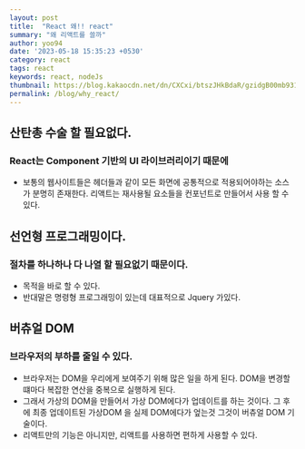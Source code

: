 ```yaml
---
layout: post
title:  "React 왜!! react"
summary: "왜 리액트를 쓸까"
author: yoo94
date: '2023-05-18 15:35:23 +0530'
category: react
tags: react
keywords: react, nodeJs
thumbnail: https://blog.kakaocdn.net/dn/CXCxi/btszJHkBdaR/gzidgB00mb931TLMKkS3QK/img.png
permalink: /blog/why_react/
---
```


## 산탄총 수술 할 필요없다.
### React는 Component 기반의 UI 라이브러리이기 때문에
- 보통의 웹사이트들은 헤더들과 같이 모든 화면에 공통적으로 적용되어야하는 소스가 분명히 존재한다. 리액트는 재사용될 요소들을 컨포넌트로 만들어서 사용 할 수 있다.

## 선언형 프로그래밍이다.
### 절차를 하나하나 다 나열 할 필요없기 때문이다.
- 목적을 바로 할 수 있다.
- 반대말은 명령형 프로그래밍이 있는데 대표적으로 Jquery 가있다.

## 버츄얼 DOM
### 브라우저의 부하를 줄일 수 있다.
- 브라우저는 DOM을 우리에게 보여주기 위해 많은 일을 하게 된다. DOM을 변경할 떄마다 복잡한 연산을 중복으로 실행하게 된다.
- 그래서 가상의 DOM을 만들어서 가상 DOM에다가 업데이트를 하는 것이다. 그 후에 최종 업데이트된 가상DOM 을 실제 DOM에다가 엎는것 그것이 버츄얼 DOM 기술이다.
- 리액트만의 기능은 아니지만, 리액트를 사용하면 편하게 사용할 수 있다.
